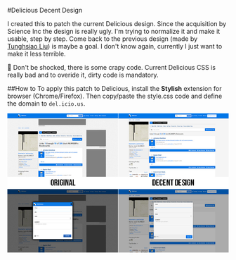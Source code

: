 #Delicious Decent Design

I created this to patch the current Delicious design. Since the acquisition by Science Inc the design is really ugly. I'm trying to normalize it and make it usable, step by step.
Come back to the previous design (made by [Tunghsiao Liu](https://sparanoid.com/work/delicious/)) is maybe a goal. I don't know again, currently I just want to make it less terrible.

:shit: Don't be shocked, there is some crapy code. Current Delicious CSS is really bad and to overide it, dirty code is mandatory.

##How to
To apply this patch to Delicious, install the **Stylish** extension for browser (Chrome/Firefox).
Then copy/paste the style.css code and define the domain to `del.icio.us`.

![Preview of Delicious Decent Design](/preview/preview.jpg?raw=true)
